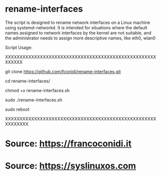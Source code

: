 # rename-interfaces


The script is designed to rename network interfaces on a Linux machine using systemd-networkd. It is intended for situations where the default names assigned to network interfaces by the kernel are not suitable, and the administrator needs to assign more descriptive names, like eth0, wlan0


Script Usage:

XXXXXXXXXXXXXXXXXXXXXXXXXXXXXXXXXXXXXXXXXXXXXXXXXXXXXXXXXX

git clone https://github.com/fconidi/rename-interfaces.git

cd rename-interfaces/

chmod +x rename-interfaces.sh

sudo ./rename-interfaces.sh

sudo reboot

XXXXXXXXXXXXXXXXXXXXXXXXXXXXXXXXXXXXXXXXXXXXXXXXXXXXXXXXXXXX


# Source: https://francoconidi.it
# Source: https://syslinuxos.com
